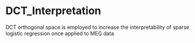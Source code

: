 DCT_Interpretation
==================

DCT orthogonal space is employed to increase the interpretability of sparse logistic regression once applied to MEG data
